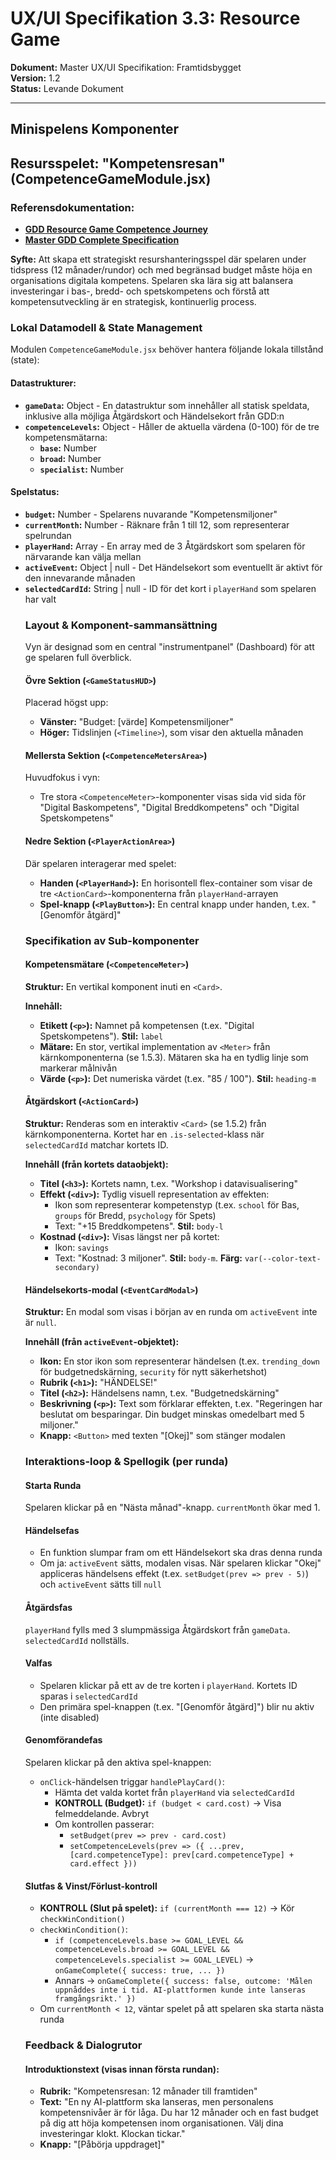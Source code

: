 # UX/UI Specifikation 3.3: Resource Game

**Dokument:** Master UX/UI Specifikation: Framtidsbygget  
**Version:** 1.2  
**Status:** Levande Dokument  

---

## Minispelens Komponenter

## Resursspelet: "Kompetensresan" (CompetenceGameModule.jsx)

### Referensdokumentation:
- **[GDD Resource Game Competence Journey](../game_design/GDD_Resource_Game_Competence_Journey.md)**
- **[Master GDD Complete Specification](../game_design/Master_GDD_Complete_Specification.md)**

**Syfte:** Att skapa ett strategiskt resurshanteringsspel där spelaren under tidspress (12 månader/rundor) och med begränsad budget måste höja en organisations digitala kompetens. Spelaren ska lära sig att balansera investeringar i bas-, bredd- och spetskompetens och förstå att kompetensutveckling är en strategisk, kontinuerlig process.

### Lokal Datamodell & State Management

Modulen `CompetenceGameModule.jsx` behöver hantera följande lokala tillstånd (state):

#### Datastrukturer:
- **`gameData`:** Object - En datastruktur som innehåller all statisk speldata, inklusive alla möjliga Åtgärdskort och Händelsekort från GDD:n
- **`competenceLevels`:** Object - Håller de aktuella värdena (0-100) för de tre kompetensmätarna:
  - **`base`:** Number
  - **`broad`:** Number  
  - **`specialist`:** Number

#### Spelstatus:
- **`budget`:** Number - Spelarens nuvarande "Kompetensmiljoner"
- **`currentMonth`:** Number - Räknare från 1 till 12, som representerar spelrundan
- **`playerHand`:** Array<Object> - En array med de 3 Åtgärdskort som spelaren för närvarande kan välja mellan
- **`activeEvent`:** Object | null - Det Händelsekort som eventuellt är aktivt för den innevarande månaden
- **`selectedCardId`:** String | null - ID för det kort i `playerHand` som spelaren har valt

### Layout & Komponent-sammansättning

Vyn är designad som en central "instrumentpanel" (Dashboard) för att ge spelaren full överblick.

#### Övre Sektion (`<GameStatusHUD>`)
Placerad högst upp:
- **Vänster:** "Budget: [värde] Kompetensmiljoner"
- **Höger:** Tidslinjen (`<Timeline>`), som visar den aktuella månaden

#### Mellersta Sektion (`<CompetenceMetersArea>`)
Huvudfokus i vyn:
- Tre stora `<CompetenceMeter>`-komponenter visas sida vid sida för "Digital Baskompetens", "Digital Breddkompetens" och "Digital Spetskompetens"

#### Nedre Sektion (`<PlayerActionArea>`)
Där spelaren interagerar med spelet:
- **Handen (`<PlayerHand>`):** En horisontell flex-container som visar de tre `<ActionCard>`-komponenterna från `playerHand`-arrayen
- **Spel-knapp (`<PlayButton>`):** En central knapp under handen, t.ex. "[Genomför åtgärd]"

### Specifikation av Sub-komponenter

#### Kompetensmätare (`<CompetenceMeter>`)

**Struktur:** En vertikal komponent inuti en `<Card>`.

**Innehåll:**
- **Etikett (`<p>`):** Namnet på kompetensen (t.ex. "Digital Spetskompetens"). **Stil:** `label`
- **Mätare:** En stor, vertikal implementation av `<Meter>` från kärnkomponenterna (se 1.5.3). Mätaren ska ha en tydlig linje som markerar målnivån
- **Värde (`<p>`):** Det numeriska värdet (t.ex. "85 / 100"). **Stil:** `heading-m`

#### Åtgärdskort (`<ActionCard>`)

**Struktur:** Renderas som en interaktiv `<Card>` (se 1.5.2) från kärnkomponenterna. Kortet har en `.is-selected`-klass när `selectedCardId` matchar kortets ID.

**Innehåll (från kortets dataobjekt):**
- **Titel (`<h3>`):** Kortets namn, t.ex. "Workshop i datavisualisering"
- **Effekt (`<div>`):** Tydlig visuell representation av effekten:
  - Ikon som representerar kompetenstyp (t.ex. `school` för Bas, `groups` för Bredd, `psychology` för Spets)
  - Text: "+15 Breddkompetens". **Stil:** `body-l`
- **Kostnad (`<div>`):** Visas längst ner på kortet:
  - Ikon: `savings`
  - Text: "Kostnad: 3 miljoner". **Stil:** `body-m`. **Färg:** `var(--color-text-secondary)`

#### Händelsekorts-modal (`<EventCardModal>`)

**Struktur:** En modal som visas i början av en runda om `activeEvent` inte är `null`.

**Innehåll (från `activeEvent`-objektet):**
- **Ikon:** En stor ikon som representerar händelsen (t.ex. `trending_down` för budgetnedskärning, `security` för nytt säkerhetshot)
- **Rubrik (`<h1>`):** "HÄNDELSE!"
- **Titel (`<h2>`):** Händelsens namn, t.ex. "Budgetnedskärning"
- **Beskrivning (`<p>`):** Text som förklarar effekten, t.ex. "Regeringen har beslutat om besparingar. Din budget minskas omedelbart med 5 miljoner."
- **Knapp:** `<Button>` med texten "[Okej]" som stänger modalen

### Interaktions-loop & Spellogik (per runda)

#### Starta Runda
Spelaren klickar på en "Nästa månad"-knapp. `currentMonth` ökar med 1.

#### Händelsefas
- En funktion slumpar fram om ett Händelsekort ska dras denna runda
- Om ja: `activeEvent` sätts, modalen visas. När spelaren klickar "Okej" appliceras händelsens effekt (t.ex. `setBudget(prev => prev - 5)`) och `activeEvent` sätts till `null`

#### Åtgärdsfas
`playerHand` fylls med 3 slumpmässiga Åtgärdskort från `gameData`. `selectedCardId` nollställs.

#### Valfas
- Spelaren klickar på ett av de tre korten i `playerHand`. Kortets ID sparas i `selectedCardId`
- Den primära spel-knappen (t.ex. "[Genomför åtgärd]") blir nu aktiv (inte disabled)

#### Genomförandefas
Spelaren klickar på den aktiva spel-knappen:
- `onClick`-händelsen triggar `handlePlayCard()`:
  - Hämta det valda kortet från `playerHand` via `selectedCardId`
  - **KONTROLL (Budget):** `if (budget < card.cost)` → Visa felmeddelande. Avbryt
  - Om kontrollen passerar:
    - `setBudget(prev => prev - card.cost)`
    - `setCompetenceLevels(prev => ({ ...prev, [card.competenceType]: prev[card.competenceType] + card.effect }))`

#### Slutfas & Vinst/Förlust-kontroll
- **KONTROLL (Slut på spelet):** `if (currentMonth === 12)` → Kör `checkWinCondition()`
- `checkWinCondition()`:
  - `if (competenceLevels.base >= GOAL_LEVEL && competenceLevels.broad >= GOAL_LEVEL && competenceLevels.specialist >= GOAL_LEVEL)` → `onGameComplete({ success: true, ... })`
  - Annars → `onGameComplete({ success: false, outcome: 'Målen uppnåddes inte i tid. AI-plattformen kunde inte lanseras framgångsrikt.' })`
- Om `currentMonth < 12`, väntar spelet på att spelaren ska starta nästa runda

### Feedback & Dialogrutor

#### Introduktionstext (visas innan första rundan):

- **Rubrik:** "Kompetensresan: 12 månader till framtiden"
- **Text:** "En ny AI-plattform ska lanseras, men personalens kompetensnivåer är för låga. Du har 12 månader och en fast budget på dig att höja kompetensen inom organisationen. Välj dina investeringar klokt. Klockan tickar."
- **Knapp:** "[Påbörja uppdraget]"